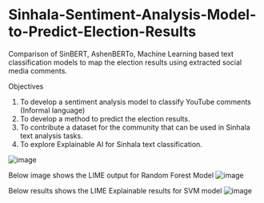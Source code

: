# Sinhala-Sentiment-Analysis-Model-to-Predict-Election-Results
Comparison of SinBERT, AshenBERTo, Machine Learning based text classification models to map the election results using extracted social media comments.

Objectives 

1. To develop a sentiment analysis model to classify YouTube comments (Informal language)  
2. To develop a method to predict the election results.
3. To contribute a dataset for the community that can be used in Sinhala text analysis tasks.
4. To explore Explainable AI for Sinhala text classification.

   
![image](https://github.com/user-attachments/assets/389b0bbc-1356-43d3-8177-ee9eee9aaceb)

Below image shows the LIME output for Random Forest Model
![image](https://github.com/user-attachments/assets/6a6cfe68-9f53-44de-8c4b-52b55a68a8f3)

Below results shows the LIME Explainable results for SVM model
![image](https://github.com/user-attachments/assets/e73d70f1-2d1c-48e1-bd81-548dd4e61ca1)

